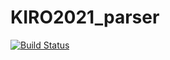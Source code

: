 # KIRO2021_parser

[![Build Status](https://github.com/gdalle/KIRO2021_parser.jl/actions/workflows/CI.yml/badge.svg?branch=main)](https://github.com/gdalle/KIRO2021_parser.jl/actions/workflows/CI.yml?query=branch%3Amain)
